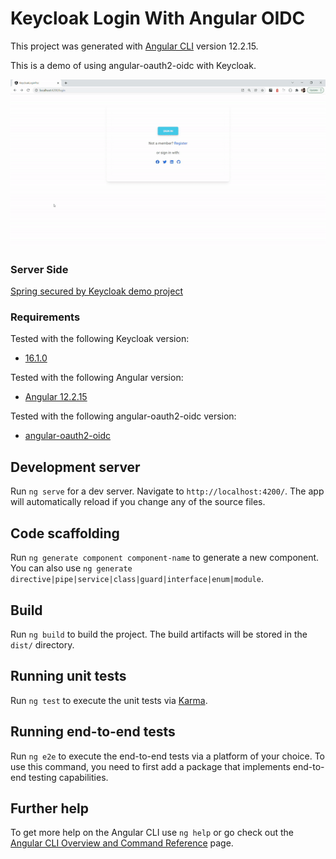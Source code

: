 # Keycloak Login With Angular OIDC

This project was generated with [Angular CLI](https://github.com/angular/angular-cli) version 12.2.15.

This is a demo of using angular-oauth2-oidc with Keycloak.

![demo](images/demo.gif)

### Server Side
[Spring secured by Keycloak demo project](https://github.com/alexthelion/spring-secured-by-keycloak)

### Requirements
Tested with the following Keycloak version:
* [16.1.0](https://hub.docker.com/layers/jboss/keycloak/16.1.0/images/sha256-6ecb9492224c6cfbb55d43f64a5ab634145d8cc1eba14eae8c37e3afde89546e?context=explore)

Tested with the following Angular version:
* [Angular 12.2.15](https://github.com/angular/angular-cli)

Tested with the following angular-oauth2-oidc version:
* [angular-oauth2-oidc](https://github.com/manfredsteyer/angular-oauth2-oidc)

## Development server

Run `ng serve` for a dev server. Navigate to `http://localhost:4200/`. The app will automatically reload if you change any of the source files.

## Code scaffolding

Run `ng generate component component-name` to generate a new component. You can also use `ng generate directive|pipe|service|class|guard|interface|enum|module`.

## Build

Run `ng build` to build the project. The build artifacts will be stored in the `dist/` directory.

## Running unit tests

Run `ng test` to execute the unit tests via [Karma](https://karma-runner.github.io).

## Running end-to-end tests

Run `ng e2e` to execute the end-to-end tests via a platform of your choice. To use this command, you need to first add a package that implements end-to-end testing capabilities.

## Further help

To get more help on the Angular CLI use `ng help` or go check out the [Angular CLI Overview and Command Reference](https://angular.io/cli) page.
